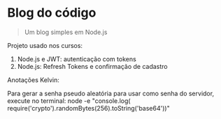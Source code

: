 # Blog do código
> Um blog simples em Node.js

Projeto usado nos cursos:
1. Node.js e JWT: autenticação com tokens
2. Node.js: Refresh Tokens e confirmação de cadastro

Anotações Kelvin:

Para gerar a senha pseudo aleatória para usar como senha do servidor, execute no terminal:
node -e "console.log( require('crypto').randomBytes(256).toString('base64'))"